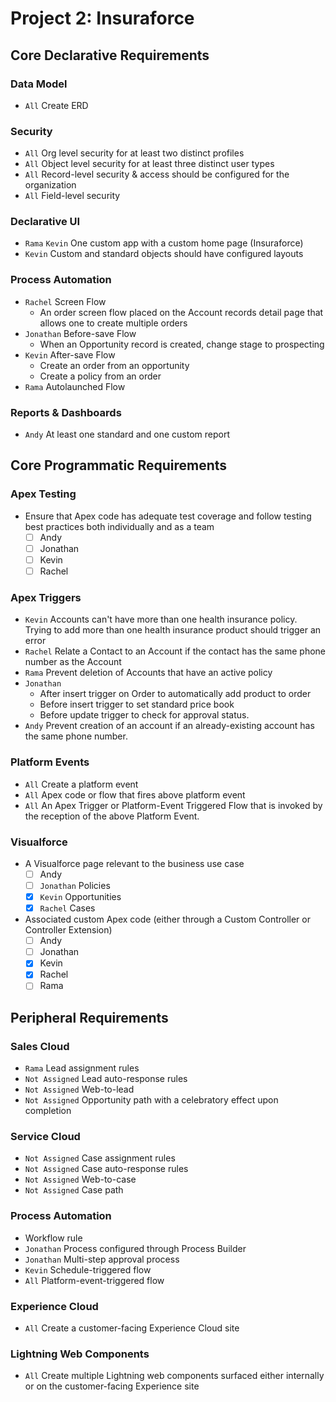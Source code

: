 # Project 2: Insuraforce

## Core Declarative Requirements

### Data Model
  * `All` Create ERD 
  
### Security
  * `All` Org level security for at least two distinct profiles 
  * `All` Object level security for at least three distinct user types 
  * `All` Record-level security & access should be configured for the organization 
  * `All` Field-level security 

### Declarative UI
  * `Rama` `Kevin` One custom app with a custom home page (Insuraforce) 
  * `Kevin` Custom and standard objects should have configured layouts 

### Process Automation
  * `Rachel` Screen Flow 
    - An order screen flow placed on the Account records detail page that allows one to create multiple orders
  * `Jonathan` Before-save Flow 
    - When an Opportunity record is created, change stage to prospecting
  * `Kevin` After-save Flow 
    - Create an order from an opportunity
    - Create a policy from an order
  * `Rama` Autolaunched Flow 

### Reports & Dashboards
  * `Andy` At least one standard and one custom report

## Core Programmatic Requirements
  
### Apex Testing
  * Ensure that Apex code has adequate test coverage and follow testing best practices both individually and as a team
    - [ ] Andy
    - [ ] Jonathan
    - [ ] Kevin
    - [ ] Rachel

### Apex Triggers
  * `Kevin` Accounts can't have more than one health insurance policy. Trying to add more than one health insurance product should trigger an error 
  * `Rachel` Relate a Contact to an Account if the contact has the same phone number as the Account 
  * `Rama` Prevent deletion of Accounts that have an active policy 
  * `Jonathan`
    - After insert trigger on Order to automatically add product to order
    - Before insert trigger to set standard price book
    - Before update trigger to check for approval status.
  * `Andy` Prevent creation of an account if an already-existing account has the same phone number.
  
### Platform Events
  * `All` Create a platform event
  * `All` Apex code or flow that fires above platform event
  * `All` An Apex Trigger or Platform-Event Triggered Flow that is invoked by the reception of the above Platform Event.

### Visualforce
  * A Visualforce page relevant to the business use case
    - [ ] Andy
    - [ ] `Jonathan` Policies
    - [X] `Kevin` Opportunities
    - [X] `Rachel` Cases
  * Associated custom Apex code (either through a Custom Controller or Controller Extension)
    - [ ] Andy
    - [ ] Jonathan
    - [X] Kevin
    - [X] Rachel
    - [ ] Rama

## Peripheral Requirements

### Sales Cloud
  * `Rama` Lead assignment rules
  * `Not Assigned` Lead auto-response rules
  * `Not Assigned` Web-to-lead
  * `Not Assigned` Opportunity path with a celebratory effect upon completion

### Service Cloud
  * `Not Assigned` Case assignment rules
  * `Not Assigned` Case auto-response rules
  * `Not Assigned` Web-to-case
  * `Not Assigned` Case path

### Process Automation
  * Workflow rule
  * `Jonathan` Process configured through Process Builder
  * `Jonathan` Multi-step approval process
  * `Kevin` Schedule-triggered flow
  * `All` Platform-event-triggered flow

### Experience Cloud
  * `All` Create a customer-facing Experience Cloud site
  
### Lightning Web Components
  * `All` Create multiple Lightning web components surfaced either internally or on the customer-facing Experience site
